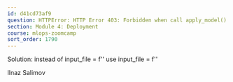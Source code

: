 ```yaml
---
id: d41cd73af9
question: HTTPError: HTTP Error 403: Forbidden when call apply_model() in score.ipynb
section: Module 4: Deployment
course: mlops-zoomcamp
sort_order: 1790
---
```


Solution: instead of input_file = f''  use input_file = f''

Ilnaz Salimov

